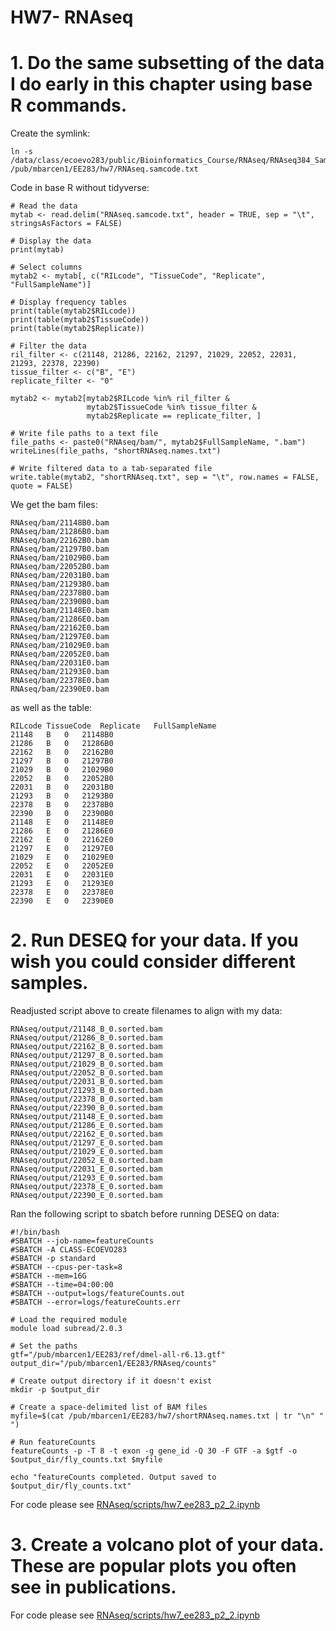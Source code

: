 # HW7- RNAseq

# 1. Do the same subsetting of the data I do early in this chapter using base R commands.

Create the symlink:
```
ln -s /data/class/ecoevo283/public/Bioinformatics_Course/RNAseq/RNAseq384_SampleCoding.txt /pub/mbarcen1/EE283/hw7/RNAseq.samcode.txt

```
Code in base R without tidyverse:
```
# Read the data
mytab <- read.delim("RNAseq.samcode.txt", header = TRUE, sep = "\t", stringsAsFactors = FALSE)

# Display the data
print(mytab)

# Select columns
mytab2 <- mytab[, c("RILcode", "TissueCode", "Replicate", "FullSampleName")]

# Display frequency tables
print(table(mytab2$RILcode))
print(table(mytab2$TissueCode))
print(table(mytab2$Replicate))

# Filter the data
ril_filter <- c(21148, 21286, 22162, 21297, 21029, 22052, 22031, 21293, 22378, 22390)
tissue_filter <- c("B", "E")
replicate_filter <- "0"

mytab2 <- mytab2[mytab2$RILcode %in% ril_filter & 
                 mytab2$TissueCode %in% tissue_filter & 
                 mytab2$Replicate == replicate_filter, ]

# Write file paths to a text file
file_paths <- paste0("RNAseq/bam/", mytab2$FullSampleName, ".bam")
writeLines(file_paths, "shortRNAseq.names.txt")

# Write filtered data to a tab-separated file
write.table(mytab2, "shortRNAseq.txt", sep = "\t", row.names = FALSE, quote = FALSE)

```

We get the bam files:

```
RNAseq/bam/21148B0.bam
RNAseq/bam/21286B0.bam
RNAseq/bam/22162B0.bam
RNAseq/bam/21297B0.bam
RNAseq/bam/21029B0.bam
RNAseq/bam/22052B0.bam
RNAseq/bam/22031B0.bam
RNAseq/bam/21293B0.bam
RNAseq/bam/22378B0.bam
RNAseq/bam/22390B0.bam
RNAseq/bam/21148E0.bam
RNAseq/bam/21286E0.bam
RNAseq/bam/22162E0.bam
RNAseq/bam/21297E0.bam
RNAseq/bam/21029E0.bam
RNAseq/bam/22052E0.bam
RNAseq/bam/22031E0.bam
RNAseq/bam/21293E0.bam
RNAseq/bam/22378E0.bam
RNAseq/bam/22390E0.bam

```

as well as the table:

```
RILcode	TissueCode	Replicate	FullSampleName
21148	B	0	21148B0
21286	B	0	21286B0
22162	B	0	22162B0
21297	B	0	21297B0
21029	B	0	21029B0
22052	B	0	22052B0
22031	B	0	22031B0
21293	B	0	21293B0
22378	B	0	22378B0
22390	B	0	22390B0
21148	E	0	21148E0
21286	E	0	21286E0
22162	E	0	22162E0
21297	E	0	21297E0
21029	E	0	21029E0
22052	E	0	22052E0
22031	E	0	22031E0
21293	E	0	21293E0
22378	E	0	22378E0
22390	E	0	22390E0
```

# 2.  Run DESEQ for your data.  If you wish you could consider different samples.

Readjusted script above to create filenames to align with my data:

```
RNAseq/output/21148_B_0.sorted.bam
RNAseq/output/21286_B_0.sorted.bam
RNAseq/output/22162_B_0.sorted.bam
RNAseq/output/21297_B_0.sorted.bam
RNAseq/output/21029_B_0.sorted.bam
RNAseq/output/22052_B_0.sorted.bam
RNAseq/output/22031_B_0.sorted.bam
RNAseq/output/21293_B_0.sorted.bam
RNAseq/output/22378_B_0.sorted.bam
RNAseq/output/22390_B_0.sorted.bam
RNAseq/output/21148_E_0.sorted.bam
RNAseq/output/21286_E_0.sorted.bam
RNAseq/output/22162_E_0.sorted.bam
RNAseq/output/21297_E_0.sorted.bam
RNAseq/output/21029_E_0.sorted.bam
RNAseq/output/22052_E_0.sorted.bam
RNAseq/output/22031_E_0.sorted.bam
RNAseq/output/21293_E_0.sorted.bam
RNAseq/output/22378_E_0.sorted.bam
RNAseq/output/22390_E_0.sorted.bam
```

Ran the following script to sbatch before running DESEQ on data:

```
#!/bin/bash
#SBATCH --job-name=featureCounts
#SBATCH -A CLASS-ECOEVO283
#SBATCH -p standard
#SBATCH --cpus-per-task=8
#SBATCH --mem=16G
#SBATCH --time=04:00:00
#SBATCH --output=logs/featureCounts.out
#SBATCH --error=logs/featureCounts.err

# Load the required module
module load subread/2.0.3

# Set the paths
gtf="/pub/mbarcen1/EE283/ref/dmel-all-r6.13.gtf"
output_dir="/pub/mbarcen1/EE283/RNAseq/counts"

# Create output directory if it doesn't exist
mkdir -p $output_dir

# Create a space-delimited list of BAM files
myfile=$(cat /pub/mbarcen1/EE283/hw7/shortRNAseq.names.txt | tr "\n" " ")

# Run featureCounts
featureCounts -p -T 8 -t exon -g gene_id -Q 30 -F GTF -a $gtf -o $output_dir/fly_counts.txt $myfile

echo "featureCounts completed. Output saved to $output_dir/fly_counts.txt"
```

For code please see [RNAseq/scripts/hw7_ee283_p2_2.ipynb](https://github.com/barcenasmanuel/EE283/blob/main/RNAseq/scripts/hw7_ee283_p2_2.ipynb)

# 3.  Create a volcano plot of your data.  These are popular plots you often see in publications.

For code please see [RNAseq/scripts/hw7_ee283_p2_2.ipynb](https://github.com/barcenasmanuel/EE283/blob/main/RNAseq/scripts/hw7_ee283_p2_2.ipynb)

